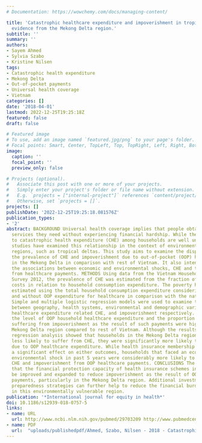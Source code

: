 ```yaml
---
# Documentation: https://wowchemy.com/docs/managing-content/

title: 'Catastrophic healthcare expenditure and impoverishment in tropical deltas:
  evidence from the Mekong Delta region.'
subtitle: ''
summary: ''
authors:
- Sayem Ahmed
- Sylvia Szabo
- Kristine Nilsen
tags:
- Catastrophic health expenditure
- Mekong Delta
- Out-of-pocket payments
- Universal health coverage
- Vietnam
categories: []
date: '2018-04-01'
lastmod: 2022-12-25T19:25:18Z
featured: false
draft: false

# Featured image
# To use, add an image named `featured.jpg/png` to your page's folder.
# Focal points: Smart, Center, TopLeft, Top, TopRight, Left, Right, BottomLeft, Bottom, BottomRight.
image:
  caption: ''
  focal_point: ''
  preview_only: false

# Projects (optional).
#   Associate this post with one or more of your projects.
#   Simply enter your project's folder or file name without extension.
#   E.g. `projects = ["internal-project"]` references `content/project/deep-learning/index.md`.
#   Otherwise, set `projects = []`.
projects: []
publishDate: '2022-12-25T19:25:18.081576Z'
publication_types:
- '2'
abstract: BACKGROUND Universal health coverage implies that people obtain the health
  services they need without experiencing financial hardship. While the factors contributing
  to catastrophic health expenditure (CHE) among households are well understood, few
  studies have examined this relationship in the context of environmentally vulnerable
  regions, such as tropical deltas. This study aims to examine the disparities in
  the prevalence of CHE and impoverishment due to out-of-pocket (OOP) healthcare payments
  in the Mekong Delta in comparison with rest of Vietnam. It also intends to investigate
  the associations between economic and environmental shocks, CHE and the impoverishment
  from healthcare payments. METHODS Using data from the Vietnam Household Living Standards
  Survey 2012, the prevalence of CHE was estimated from the fraction of healthcare
  costs in relation to household consumption expenditure. The poverty headcount was
  estimated using the total household consumption expenditure considering both with
  and without OOP expenditure for healthcare in comparison with the national poverty-line.
  Simple and multiple logistic regression models were used to examine the associations
  between geography, health systems, environmental and demographic variables and OOP
  healthcare expenditure related CHE, and impoverishment respectively. RESULTS Both
  the level of OOP household healthcare expenditure and the proportion of households
  suffering from impoverishment as the result of such payments were higher in the
  Mekong Delta region compared to rest of Vietnam. Although the results from the multiple
  regression analysis showed that households in the Mekong Delta region were significantly
  less likely to suffer from CHE, they were significantly more likely to be impoverished
  due to OOP healthcare expenditure. While health insurance membership did not have
  a significant effect on either outcomes, households that faced an economic or an
  environmental shock in past 5 years were considerably more likely to suffer from
  CHE and impoverishment from OOP healthcare payments. CONCLUSIONS The findings suggest
  that the financial protection capacity of health insurance schemes in Vietnam should
  be improved and expanded to reduce impoverishment as the result of OOP healthcare
  payments, particularly in the Mekong Delta region. Additional investments in disaster
  preparedness strategies can further help to reduce the financial burden of households
  in this environmentally vulnerable region.
publication: '*International journal for equity in health*'
doi: 10.1186/s12939-018-0757-5
links:
- name: URL
  url: http://www.ncbi.nlm.nih.gov/pubmed/29703209 http://www.pubmedcentral.nih.gov/articlerender.fcgi?artid=PMC5924496
- name: PDF
  url:  "uploads/publishedpdf/Ahmed, Szabo, Nilsen - 2018 - Catastrophic healthcare expenditure and impoverishment in tropical deltas evidence from the Mekong Delta r-annotated.pdf"
---
```

